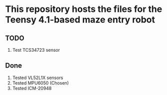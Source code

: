 # This repository hosts the files for the Teensy 4.1-based maze entry robot

## TODO

1. Test TCS34723 sensor

## Done

1. Tested VL52L1X sensors
2. Tested MPU6050 (Chosen)
3. Tested ICM-20948
